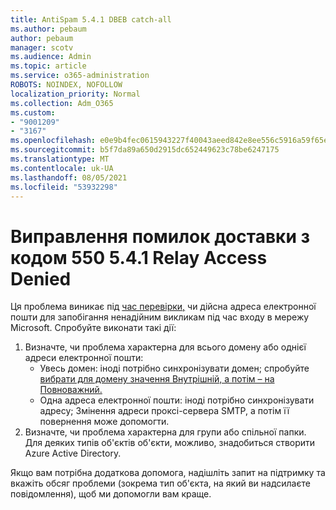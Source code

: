 ```yaml
---
title: AntiSpam 5.4.1 DBEB catch-all
ms.author: pebaum
author: pebaum
manager: scotv
ms.audience: Admin
ms.topic: article
ms.service: o365-administration
ROBOTS: NOINDEX, NOFOLLOW
localization_priority: Normal
ms.collection: Adm_O365
ms.custom:
- "9001209"
- "3167"
ms.openlocfilehash: e0e9b4fec0615943227f40043aeed842e8ee556c5916a59f65e79ce121ec9547
ms.sourcegitcommit: b5f7da89a650d2915dc652449623c78be6247175
ms.translationtype: MT
ms.contentlocale: uk-UA
ms.lasthandoff: 08/05/2021
ms.locfileid: "53932298"
---
```

# <a name="fix-delivery-issues-for-error-code-550-541-relay-access-denied"></a>Виправлення помилок доставки з кодом 550 5.4.1 Relay Access Denied

Ця проблема виникає під [час перевірки,](https://docs.microsoft.com/exchange/mail-flow-best-practices/use-directory-based-edge-blocking) чи дійсна адреса електронної пошти для запобігання ненадійним викликам під час входу в мережу Microsoft. Спробуйте виконати такі дії:

1. Визначте, чи проблема характерна для всього домену або однієї адреси електронної пошти:
    - Увесь домен: іноді потрібно синхронізувати домен; спробуйте [вибрати для домену значення Внутрішній, а потім – на Повноважний.](https://docs.microsoft.com/exchange/mail-flow-best-practices/manage-accepted-domains/manage-accepted-domains)
    - Одна адреса електронної пошти: іноді потрібно синхронізувати адресу; Змінення адреси проксі-сервера SMTP, а потім її повернення може допомогти.
2. Визначте, чи проблема характерна для групи або спільної папки. Для деяких типів об'єктів об'єкти, можливо, знадобиться створити Azure Active Directory.

Якщо вам потрібна додаткова допомога, надішліть запит на підтримку та вкажіть обсяг проблеми (зокрема тип об'єкта, на який ви надсилаєте повідомлення), щоб ми допомогли вам краще.